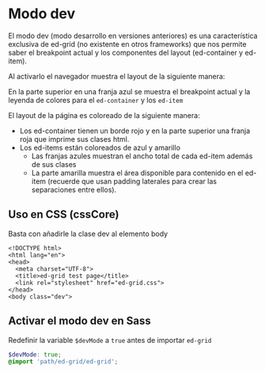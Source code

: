 # Modo dev
El modo dev (modo desarrollo en versiones anteriores) es una característica exclusiva de ed-grid (no existente en otros frameworks) que nos permite saber el breakpoint actual y los componentes del layout (ed-container y ed-item).

Al activarlo el navegador muestra el layout de la siguiente manera:

En la parte superior en una franja azul se muestra el breakpoint actual y la leyenda de colores para el `ed-container` y los `ed-item`

El layout de la página es coloreado de la siguiente manera:

* Los ed-container tienen un borde rojo y en la parte superior una franja roja que imprime sus clases html.
* Los ed-items están coloreados de azul y amarillo
  - Las franjas azules muestran el ancho total de cada ed-item además de sus clases
  - La parte amarilla muestra el área disponible para contenido en el ed-item (recuerde que usan padding laterales para crear las separaciones entre ellos).

## Uso en CSS (cssCore)
Basta con añadirle la clase dev al elemento body
```markup
<!DOCTYPE html>
<html lang="en">
<head>
  <meta charset="UTF-8">
  <title>ed-grid test page</title>
  <link rel="stylesheet" href="ed-grid.css">
</head>
<body class="dev">
```

## Activar el modo dev en Sass
Redefinir la variable `$devMode` a `true` antes de importar `ed-grid`
```scss
$devMode: true;
@import 'path/ed-grid/ed-grid';
```
